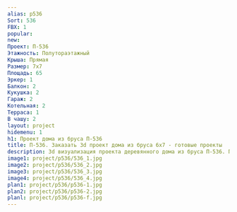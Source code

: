 ```yaml
---
alias: p536
Sort: 536
FBX: 1
popular: 
new: 
Проект: П-536
Этажность: Полутораэтажный
Крыша: Прямая
Размер: 7х7
Площадь: 65
Эркер: 1
Балкон: 2
Кукушка: 2
Гараж: 2
Котельная: 2
Терраса: 1
В чашу: 2
layout: project
hidemenu: 1
h1: Проект дома из бруса П-536
title: П-536. Заказать 3d проект дома из бруса 6х7 - готовые проекты
description: 3d визуализация проекта деревянного дома из бруса П-536. Площадь 65 м2, размер 6х7. Вы можете внести любые изменения в проект.
image1: project/p536/536_1.jpg
image2: project/p536/536_2.jpg
image3: project/p536/536_3.jpg
image4: project/p536/536_4.jpg
plan1: project/p536/p536-1.jpg
plan2: project/p536/p536-2.jpg
planl: project/p536/p536-f.jpg
---
```

